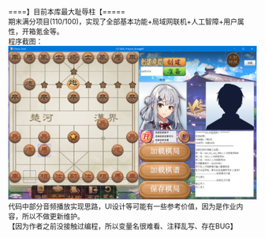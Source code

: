====】目前本库最大耻辱柱【=====   
期末满分项目(110/100)，实现了全部基本功能+局域网联机+人工智障+用户属性，开箱氪金等。  
程序截图：  
![程序截图](https://github.com/GhostFrankWu/SUSTech_CS102A_Project_2019Froject_2019F/blob/master/%E7%A8%8B%E5%BA%8F%E8%BF%90%E8%A1%8C%E6%88%AA%E5%9B%BE.png)  
代码中部分音频播放实现思路，UI设计等可能有一些参考价值，因为是作业内容，所以不做更新维护。  
【因为作者之前没接触过编程，所以变量名很难看、注释乱写、存在BUG】
